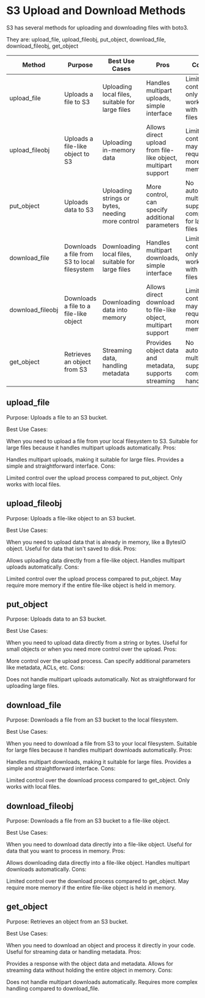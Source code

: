 # S3 Upload and Download Methods

S3 has several methods for uploading and downloading files with boto3.

They are: upload_file, upload_fileobj, put_object, download_file, download_fileobj, get_object

| Method | Purpose | Best Use Cases | Pros | Cons |
|-----------------|---------------------------------------------|-------------------------------------------------------|------------------------------------------------------------|--------------------------------------------------------|
| upload_file | Uploads a file to S3 | Uploading local files, suitable for large files | Handles multipart uploads, simple interface | Limited control, only works with local files |
| upload_fileobj| Uploads a file-like object to S3 | Uploading in-memory data | Allows direct upload from file-like object, multipart support | Limited control, may require more memory |
| put_object | Uploads data to S3 | Uploading strings or bytes, needing more control | More control, can specify additional parameters | No automatic multipart support, complex for large files|
| download_file | Downloads a file from S3 to local filesystem| Downloading local files, suitable for large files | Handles multipart downloads, simple interface | Limited control, only works with local files |
| download_fileobj| Downloads a file to a file-like object | Downloading data into memory | Allows direct download to file-like object, multipart support | Limited control, may require more memory |
| get_object | Retrieves an object from S3 | Streaming data, handling metadata | Provides object data and metadata, supports streaming | No automatic multipart support, complex handling |

## upload_file
Purpose:
Uploads a file to an S3 bucket.

Best Use Cases:

When you need to upload a file from your local filesystem to S3.
Suitable for large files because it handles multipart uploads automatically.
Pros:

Handles multipart uploads, making it suitable for large files.
Provides a simple and straightforward interface.
Cons:

Limited control over the upload process compared to put_object.
Only works with local files.

## upload_fileobj
Purpose:
Uploads a file-like object to an S3 bucket.

Best Use Cases:

When you need to upload data that is already in memory, like a BytesIO object.
Useful for data that isn't saved to disk.
Pros:

Allows uploading data directly from a file-like object.
Handles multipart uploads automatically.
Cons:

Limited control over the upload process compared to put_object.
May require more memory if the entire file-like object is held in memory.

## put_object
Purpose:
Uploads data to an S3 bucket.

Best Use Cases:

When you need to upload data directly from a string or bytes.
Useful for small objects or when you need more control over the upload.
Pros:

More control over the upload process.
Can specify additional parameters like metadata, ACLs, etc.
Cons:

Does not handle multipart uploads automatically.
Not as straightforward for uploading large files.

## download_file
Purpose:
Downloads a file from an S3 bucket to the local filesystem.

Best Use Cases:

When you need to download a file from S3 to your local filesystem.
Suitable for large files because it handles multipart downloads automatically.
Pros:

Handles multipart downloads, making it suitable for large files.
Provides a simple and straightforward interface.
Cons:

Limited control over the download process compared to get_object.
Only works with local files.

## download_fileobj
Purpose:
Downloads a file from an S3 bucket to a file-like object.

Best Use Cases:

When you need to download data directly into a file-like object.
Useful for data that you want to process in memory.
Pros:

Allows downloading data directly into a file-like object.
Handles multipart downloads automatically.
Cons:

Limited control over the download process compared to get_object.
May require more memory if the entire file-like object is held in memory.

## get_object
Purpose:
Retrieves an object from an S3 bucket.

Best Use Cases:

When you need to download an object and process it directly in your code.
Useful for streaming data or handling metadata.
Pros:

Provides a response with the object data and metadata.
Allows for streaming data without holding the entire object in memory.
Cons:

Does not handle multipart downloads automatically.
Requires more complex handling compared to download_file.
